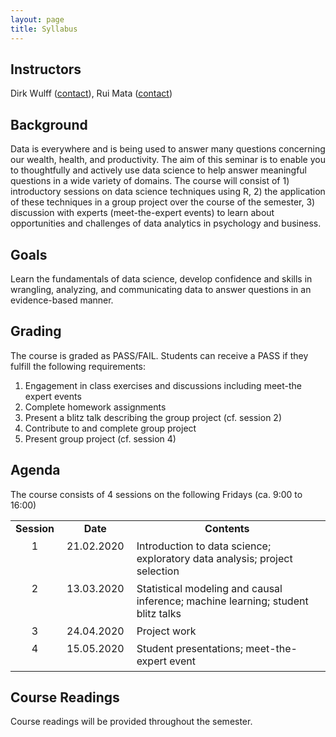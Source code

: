 ```yaml
---
layout: page
title: Syllabus
---
```


## Instructors
Dirk Wulff (<a href="mailto:dirk.wulff@unibas.ch">contact</a>), Rui Mata (<a href="mailto:rui.mata@unibas.ch">contact</a>)

## Background
Data is everywhere and is being used to answer many questions concerning our wealth, health, and productivity. The aim of this seminar is to enable you to thoughtfully and actively use data science to help answer meaningful questions in a wide variety of domains. The course will consist of 1) introductory sessions on data science techniques using R, 2) the application of these techniques in a group project over the course of the semester, 3) discussion with experts (meet-the-expert events) to learn about opportunities and challenges of data analytics in psychology and business.

## Goals
Learn the fundamentals of data science, develop confidence and skills in wrangling, analyzing, and communicating data to answer questions in an evidence-based manner.

## Grading
The course is graded as PASS/FAIL. Students can receive a PASS if they fulfill the following requirements:
1. Engagement in class exercises and discussions including meet-the expert events
2. Complete homework assignments
3. Present a blitz talk describing the group project (cf. session 2)
4. Contribute to and complete group project
5. Present group project (cf. session 4)

## Agenda
The course consists of 4 sessions on the following Fridays (ca. 9:00 to 16:00)

<style>
td {
  padding-right: 12px;
  padding-bottom: 6px;
  vertical-align: top;
}
</style>

<table cellspacing="0" cellpadding="0">
<tr>
  <td style="text-align:center"><b>Session</b></td>
  <td style="text-align:center"><b>Date</b></td>
  <td style="text-align:center"><b>Contents</b></td>
</tr>
<tr>
  <td style="text-align:center">1</td>
  <td style="text-align:center">21.02.2020</td>
  <td>Introduction to data science; exploratory data analysis; project selection</td>
</tr>
<tr>
  <td style="text-align:center">2</td>
  <td style="text-align:center">13.03.2020</td>
  <td>Statistical modeling and causal inference; machine learning; student blitz talks</td>
</tr>
<tr>
  <td style="text-align:center">3</td>
  <td style="text-align:center">24.04.2020</td>
  <td>Project work</td>
</tr>
<tr>
  <td style="text-align:center">4</td>
  <td style="text-align:center">15.05.2020</td>
  <td>Student presentations; meet-the-expert event</td>
</tr>
</table>

## Course Readings
Course readings will be provided throughout the semester.
